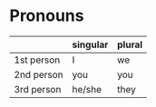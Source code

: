 # Pronouns
| | singular | plural |
| --- | --- | --- |
| 1st person | I | we |
| 2nd person | you | you |
| 3rd person | he/she | they |
